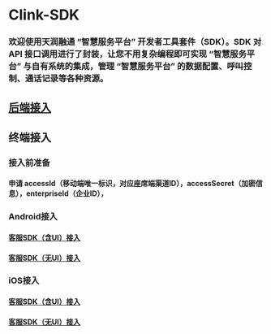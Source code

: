 # Clink-SDK

### 欢迎使用天润融通 “智慧服务平台” 开发者工具套件（SDK）。SDK 对 API 接口调用进行了封装，让您不用复杂编程即可实现 “智慧服务平台” 与自有系统的集成，管理 “智慧服务平台” 的数据配置、呼叫控制、通话记录等各种资源。

## [后端接入](https://github.com/ti-net/clink-sdk/blob/master/clink-serversdk/README.md)

## 终端接入

### 接入前准备
#### 申请 accessId（移动端唯一标识，对应座席端渠道ID），accessSecret（加密信息），enterpriseId（企业ID），

### Android接入
#### [客服SDK（含UI）接入](https://github.com/ti-net/clink-sdk/blob/master/clink-appsdk/android/%E6%8E%A5%E5%85%A5%E6%96%87%E6%A1%A3/%E5%AE%A2%E6%9C%8DSDK%EF%BC%88%E5%90%ABUI%EF%BC%89/Online%20SDK%E5%BF%AB%E9%80%9F%E6%8E%A5%E5%85%A5.md)
#### [客服SDK（无UI）接入](https://github.com/ti-net/clink-sdk/tree/master/clink-appsdk/android/%E6%8E%A5%E5%85%A5%E6%96%87%E6%A1%A3/%E5%AE%A2%E6%9C%8DSDK%EF%BC%88%E6%97%A0UI%EF%BC%89)

### iOS接入
#### [客服SDK（含UI）接入](https://github.com/ti-net/clink-sdk/blob/master/clink-appsdk/IOS/%E6%8E%A5%E5%85%A5%E6%96%87%E6%A1%A3/%E5%AE%A2%E6%9C%8DSDK%E5%90%ABUI%E6%8E%A5%E5%85%A5/Online%20SDK%20%E5%BF%AB%E9%80%9F%E9%9B%86%E6%88%90.md)
#### [客服SDK（无UI）接入](https://github.com/ti-net/clink-sdk/tree/master/clink-appsdk/IOS/%E6%8E%A5%E5%85%A5%E6%96%87%E6%A1%A3/%E5%AE%A2%E6%9C%8DSDK%E6%97%A0UI%E6%8E%A5%E5%85%A5)